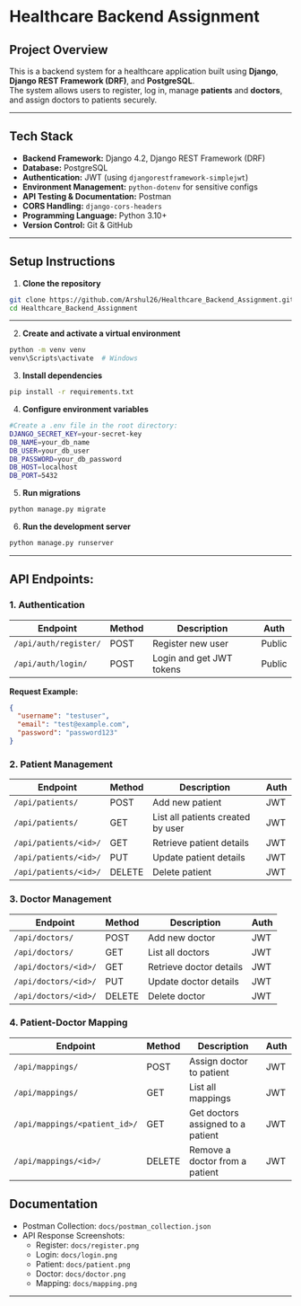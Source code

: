 # Healthcare Backend Assignment

## Project Overview
This is a backend system for a healthcare application built using **Django**, **Django REST Framework (DRF)**, and **PostgreSQL**.  
The system allows users to register, log in, manage **patients** and **doctors**, and assign doctors to patients securely.

---

## Tech Stack

- **Backend Framework:** Django 4.2, Django REST Framework (DRF)  
- **Database:** PostgreSQL  
- **Authentication:** JWT (using `djangorestframework-simplejwt`)  
- **Environment Management:** `python-dotenv` for sensitive configs  
- **API Testing & Documentation:** Postman  
- **CORS Handling:** `django-cors-headers`  
- **Programming Language:** Python 3.10+  
- **Version Control:** Git & GitHub 

---

## Setup Instructions

1. **Clone the repository**
```bash
git clone https://github.com/Arshul26/Healthcare_Backend_Assignment.git
cd Healthcare_Backend_Assignment
```
---
2. **Create and activate a virtual environment**
```bash
python -m venv venv
venv\Scripts\activate  # Windows
```

3. **Install dependencies**
```bash
pip install -r requirements.txt
```
4. **Configure environment variables**
```bash
#Create a .env file in the root directory:
DJANGO_SECRET_KEY=your-secret-key
DB_NAME=your_db_name
DB_USER=your_db_user
DB_PASSWORD=your_db_password
DB_HOST=localhost
DB_PORT=5432
```
5. **Run migrations**
```bash
python manage.py migrate
```
6. **Run the development server**
```bash
python manage.py runserver
```

---

## API Endpoints:

### 1. Authentication
| Endpoint              | Method | Description              | Auth   |
| --------------------- | ------ | ------------------------ | ------ |
| `/api/auth/register/` | POST   | Register new user        | Public |
| `/api/auth/login/`    | POST   | Login and get JWT tokens | Public |


**Request Example:**
```json
{
  "username": "testuser",
  "email": "test@example.com",
  "password": "password123"
}
```
### 2. Patient Management

| Endpoint              | Method | Description                       | Auth |
| --------------------- | ------ | --------------------------------- | ---- |
| `/api/patients/`      | POST   | Add new patient                   | JWT  |
| `/api/patients/`      | GET    | List all patients created by user | JWT  |
| `/api/patients/<id>/` | GET    | Retrieve patient details          | JWT  |
| `/api/patients/<id>/` | PUT    | Update patient details            | JWT  |
| `/api/patients/<id>/` | DELETE | Delete patient                    | JWT  |

### 3. Doctor Management

| Endpoint             | Method | Description             | Auth |
| -------------------- | ------ | ----------------------- | ---- |
| `/api/doctors/`      | POST   | Add new doctor          | JWT  |
| `/api/doctors/`      | GET    | List all doctors        | JWT  |
| `/api/doctors/<id>/` | GET    | Retrieve doctor details | JWT  |
| `/api/doctors/<id>/` | PUT    | Update doctor details   | JWT  |
| `/api/doctors/<id>/` | DELETE | Delete doctor           | JWT  |

### 4. Patient-Doctor Mapping

| Endpoint                      | Method | Description                       | Auth |
| ----------------------------- | ------ | --------------------------------- | ---- |
| `/api/mappings/`              | POST   | Assign doctor to patient          | JWT  |
| `/api/mappings/`              | GET    | List all mappings                 | JWT  |
| `/api/mappings/<patient_id>/` | GET    | Get doctors assigned to a patient | JWT  |
| `/api/mappings/<id>/`         | DELETE | Remove a doctor from a patient    | JWT  |

## Documentation

- Postman Collection: `docs/postman_collection.json`
- API Response Screenshots:
  - Register: `docs/register.png`
  - Login: `docs/login.png`
  - Patient: `docs/patient.png`
  - Doctor: `docs/doctor.png`
  - Mapping: `docs/mapping.png`
---
